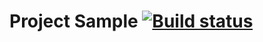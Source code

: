 # Project Sample [![Build status](https://ci.appveyor.com/api/projects/status/98f24b4nnwogo6l9/branch/main?svg=true)](https://ci.appveyor.com/project/SergeyPetrovskiyQA/echo/branch/main)